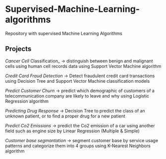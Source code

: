 # Supervised-Machine-Learning-algorithms
Repository with supervised Machine Learning Algorithms

## Projects

_Cancer_ _Cell_ Classification_ -> distinguish between benign and malignant cells using human cell records data using Support Vector Machine algorithm

_Credit _Card_ _Fraud_ Detection_ -> Detect fraudulent credit card transactions using Decision Tree and Support Vector Machine classification models

_Predict_ _Customer_ _Churn_ -> predict which demographic of customers of a telecommunication company are likely to leave and why using Logistic Regression algorithm

_Predicting_ _Drug_ _Response_ -> Decision Tree to predict the class of an unknown patient, or to find a proper drug for a new patient

_Predict_ _Co2_ _Emissions_ -> predict the Co2 emission of a car using another field such as engine size by Linear Regression (Multiple & Simple)

_Customer_ _base_ _segmantation_ -> segment customer base by service usage patterns and categorize them into 4 groups using K-Nearest Neighbors algorithm

